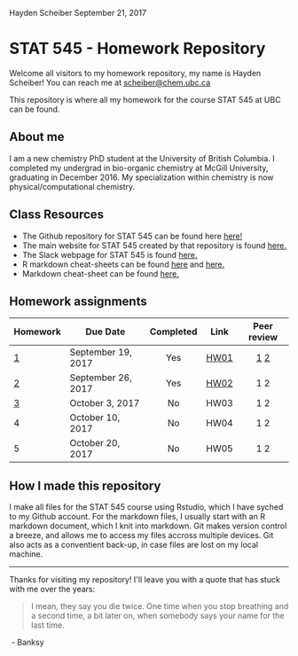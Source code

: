 Hayden Scheiber
September 21, 2017

STAT 545 - Homework Repository
==============================

Welcome all visitors to my homework repository, my name is Hayden Scheiber! You can reach me at <scheiber@chem.ubc.ca>

This repository is where all my homework for the course STAT 545 at UBC can be found.

About me
--------

I am a new chemistry PhD student at the University of British Columbia. I completed my undergrad in bio-organic chemistry at McGill University, graduating in December 2016. My specialization within chemistry is now physical/computational chemistry.

Class Resources
---------------

-   The Github repository for STAT 545 can be found here [here!](https://github.com/STAT545-UBC/STAT545-UBC.github.io.git "STAT 545 Respoitory")
-   The main website for STAT 545 created by that repository is found [here.](http://stat545.com/ "STAT 545 Main Webpage")
-   The Slack webpage for STAT 545 is found [here.](https://stat545-2017.slack.com "STAT 545 Slack Webpage")
-   R markdown cheat-sheets can be found [here](https://www.rstudio.com/wp-content/uploads/2015/02/rmarkdown-cheatsheet.pdf "Cheat-sheet 1") and [here.](https://www.rstudio.com/wp-content/uploads/2016/03/rmarkdown-cheatsheet-2.0.pdf "Cheat sheet 2")
-   Markdown cheat-sheet can be found [here.](https://github.com/adam-p/markdown-here/wiki/Markdown-Cheatsheet "Markdown Cheat-sheet")

Homework assignments
--------------------

| Homework                                                  | Due Date           | Completed | Link                                 |                                                     Peer review                                                    |
|-----------------------------------------------------------|--------------------|:---------:|--------------------------------------|:------------------------------------------------------------------------------------------------------------------:|
| [1](http://stat545.com/hw01_edit-README.html)             | September 19, 2017 |    Yes    | [HW01](/hw01/ "Homework 1") | [1](https://github.com/Maria815/STAT545-hw01-guo-maria) [2](https://github.com/sepkamal/STAT545-hw01-kamal-sepehr) |
| [2](http://stat545.com/hw02_explore-gapminder-dplyr.html) | September 26, 2017 |    Yes    | [HW02](/hw02/ "Homework 2") |                                                         1 2                                                        |
| [3](http://stat545.com/hw03_dplyr-and-more-ggplot2.html)  | October 3, 2017    |     No    | HW03                                 |                                                         1 2                                                        |
| 4                                                         | October 10, 2017   |     No    | HW04                                 |                                                         1 2                                                        |
| 5                                                         | October 20, 2017   |     No    | HW05                                 |                                                         1 2                                                        |

How I made this repository
--------------------------

I make all files for the STAT 545 course using Rstudio, which I have syched to my Github account. For the markdown files, I usually start with an R markdown document, which I knit into markdown. Git makes version control a breeze, and allows me to access my files accross multiple devices. Git also acts as a conventient back-up, in case files are lost on my local machine.

------------------------------------------------------------------------

Thanks for visiting my repository! I'll leave you with a quote that has stuck with me over the years:

> I mean, they say you die twice. One time when you stop breathing and a second time, a bit later on, when somebody says your name for the last time.

 - Banksy
